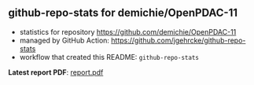 ## github-repo-stats for demichie/OpenPDAC-11

- statistics for repository https://github.com/demichie/OpenPDAC-11
- managed by GitHub Action: https://github.com/jgehrcke/github-repo-stats
- workflow that created this README: `github-repo-stats`

**Latest report PDF**: [report.pdf](https://github.com/demichie/OpenPDAC-11/raw/github-repo-stats/demichie/OpenPDAC-11/latest-report/report.pdf)

